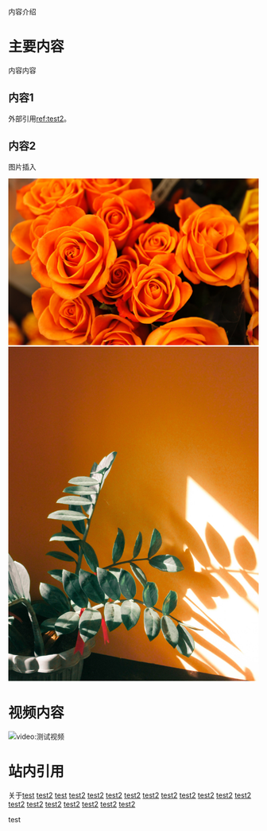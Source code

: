 内容介绍

# 主要内容

内容内容

## 内容1
外部引用[ref:test2](test2.md#@https://web.archive.org/web/20000229183439/http:/www.cl.cam.ac.uk/coffee/coffee.html#@https://archive.is/20140626212928/https://www.google.com/maps/@-12.1858563,96.8293918,366m/data=!3m1!1e3)。

## 内容2

图片插入

![图片1](测试内容/image1.jpg)
![图片2](测试内容/image2.jpg)

# 视频内容

![video:测试视频](https://www.youtube.com/watch?v=CXltZMgKRxs)

# 站内引用

关于[test](test.md) [test2](test2.md) [test](test.md) [test2](test2.md) [test2](test2.md) [test2](test2.md) [test2](test2.md) [test2](test2.md) [test2](test2.md) [test2](test2.md) [test2](test2.md) [test2](test2.md) [test2](test2.md) [test2](test2.md) [test2](test2.md) [test2](test2.md) [test2](test2.md) [test2](test2.md) [test2](test2.md) [test2](test2.md)

test